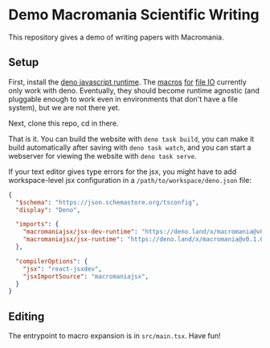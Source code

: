 # Demo Macromania Scientific Writing

This repository gives a demo of writing papers with Macromania.

## Setup

First, install the [deno javascript runtime](https://deno.com/). The [macros](https://github.com/worm-blossom/macromania-fs) [for](https://github.com/worm-blossom/macromania-outfs) [file IO](https://github.com/worm-blossom/macromania-assets) currently only work with deno. Eventually, they should become runtime agnostic (and pluggable enough to work even in environments that don't have a file system), but we are not there yet.

Next, clone this repo, cd in there.

That is it. You can build the website with `deno task build`, you can make it build automatically after saving with `deno task watch`, and you can start a webserver for viewing the website with `deno task serve`.

If your text editor gives type errors for the jsx, you might have to add workspace-level jsx configuration in a `/path/to/workspace/deno.json` file:

```json
{
  "$schema": "https://json.schemastore.org/tsconfig",
  "display": "Deno",

  "imports": {
    "macromaniajsx/jsx-dev-runtime": "https://deno.land/x/macromania@v0.1.0/mod.ts",
    "macromaniajsx/jsx-runtime": "https://deno.land/x/macromania@v0.1.0/mod.ts"
  },

  "compilerOptions": {
    "jsx": "react-jsxdev",
    "jsxImportSource": "macromaniajsx",
  }
}
```

## Editing

The entrypoint to macro expansion is in `src/main.tsx`. Have fun!
